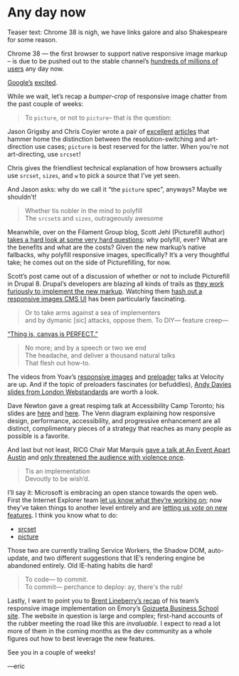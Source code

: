 # Any day now

Teaser text: Chrome 38 is nigh, we have links galore and also Shakespeare for some reason.

Chrome 38 — the first browser to support native responsive image markup – is due to be pushed out to the stable channel’s [hundreds of millions of users](http://techcrunch.com/2013/05/15/googles-chrome-browser-now-has-750-million-active-users/) any day now. 

[Google’s](https://www.youtube.com/watch?v=QINlm3vjnaY) [excited](https://www.youtube.com/watch?v=Pzc5Dly_jEM).

While we wait, let’s recap a *bumper-crop* of responsive image chatter from the past couple of weeks:

> To `picture`, or not to `picture`– that is the question:

Jason Grigsby and Chris Coyier wrote a pair of [excellent](http://blog.cloudfour.com/dont-use-picture-most-of-the-time/) [articles](http://css-tricks.com/responsive-images-youre-just-changing-resolutions-use-srcset/) that hammer home the distinction between the resolution-switching and art-direction use cases; `picture` is best reserved for the latter. When you’re not art-directing, use `srcset`!

Chris gives the friendliest technical explanation of how browsers actually use `srcset`, `sizes`, and `w` to pick a source that I’ve yet seen.

And Jason asks: why do we call it “the `picture` spec”, anyways? Maybe we shouldn’t!

> Whether tis nobler in the mind to polyfill<br />
> The `srcset`s and `sizes`, outrageously awesome

Meanwhile, over on the Filament Group blog, Scott Jehl (Picturefill author) [takes a hard look at some very hard questions](http://filamentgroup.com/lab/to-picturefill.html): why polyfill, ever? What are the benefits and what are the costs? Given the new markup’s native fallbacks, why polyfill responsive images, specifically? It’s a very thoughtful take; he comes out on the side of Picturefilling, for now.

Scott’s post came out of a discussion of whether or not to include Picturefill in Drupal 8. Drupal’s developers are blazing all kinds of trails as [they work furiously to implement the new markup](https://github.com/ResponsiveImagesCG/newsletters/issues/62). Watching them [hash out a responsive images CMS UI](https://www.drupal.org/node/2334387) has been particularly fascinating.

> Or to take arms against a sea of implementers<br />
> and by dymanic [sic] attacks, oppose them. To DIY— feature creep—

[“Thing is, canvas is PERFECT.”](https://miketaylr.com/posts/2014/09/picture-element-spec-hidden-logs.html)

> No more; and by a speech or two we end<br />
> The headache, and deliver a thousand natural talks<br />
> That flesh out how-to.

The videos from Yoav’s [responsive images](https://www.youtube.com/watch?v=GC3VgcltKKI) and [preloader](https://www.youtube.com/watch?v=i7yf_tR6kKc) talks at Velocity are up. And if the topic of preloaders fascinates (or befuddles), [Andy Davies slides from London Webstandards](http://www.slideshare.net/AndyDavies/london-web-standards-20140922-pdf) are worth a look.

Dave Newton gave a great respimg talk at Accessibility Camp Toronto; his slides are [here](https://speakerdeck.com/newtron/using-responsive-images-responsibly-performance-and-accessibility) and [here](https://github.com/nwtn/pres-respimg-perf-a11yto). The Venn diagram explaining how responsive design, performance, accessibility, and progressive enhancement are all distinct, complimentary pieces of a strategy that reaches as many people as possible is a favorite.

And last but not least, RICG Chair Mat Marquis [gave a talk at An Event Apart Austin](http://www.lukew.com/ff/entry.asp?1922) and [only threatened the audience with violence once](https://twitter.com/projekt202/status/514446031954534400).

> Tis an implementation<br />
> Devoutly to be wish’d.

I’ll say it: Microsoft is embracing an open stance towards the open web. First the Internet Explorer team [let us know what they’re working on](https://status.modern.ie); now they’ve taken things to another level entirely and are [letting us *vote* on new features](https://wpdev.uservoice.com/forums/257854-internet-explorer-platform). I think you know what to do:

- [srcset](https://wpdev.uservoice.com/forums/257854-internet-explorer-platform/suggestions/6261267-srcset-attribute-on-images)
- [picture](https://wpdev.uservoice.com/forums/257854-internet-explorer-platform/suggestions/6261271-picture-element)

Those two are currently trailing Service Workers, the Shadow DOM, auto-update, and two different suggestions that IE’s rendering engine be abandoned entirely. Old IE-hating habits die hard!

> To code— to commit. <br />
> To commit— perchance to deploy: ay, there's the rub!

Lastly, I want to point you to [Brent Lineberry’s recap](http://writings.orangegnome.com/writes/implementing-responsive-images-in-a-production-environment/) of his team’s responsive image implementation on Emory’s [Goizueta Business School site](http://goizueta.emory.edu/). The website in question is large and complex; first-hand accounts of the rubber meeting the road like this are *invaluable*. I expect to read a lot more of them in the coming months as the dev community as a whole figures out how to best leverage the new features.

See you in a couple of weeks!

—eric
